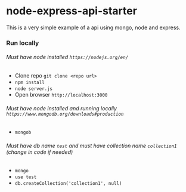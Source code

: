# node-express-api-starter
This is a very simple example of a api using mongo, node and express. 

### Run locally
###### Must have node installed `https://nodejs.org/en/`

  - Clone repo `git clone <repo url>`
  - `npm install`
  - `node server.js` 
  - Open browser `http://localhost:3000`

###### Must have node installed and running locally `https://www.mongodb.org/downloads#production`
  - `mongob`

###### Must have db name `test` and must have collection name `collection1` (change in code if needed)
  - `mongo`
  - `use test`
  - `db.createCollection('collection1', null)`